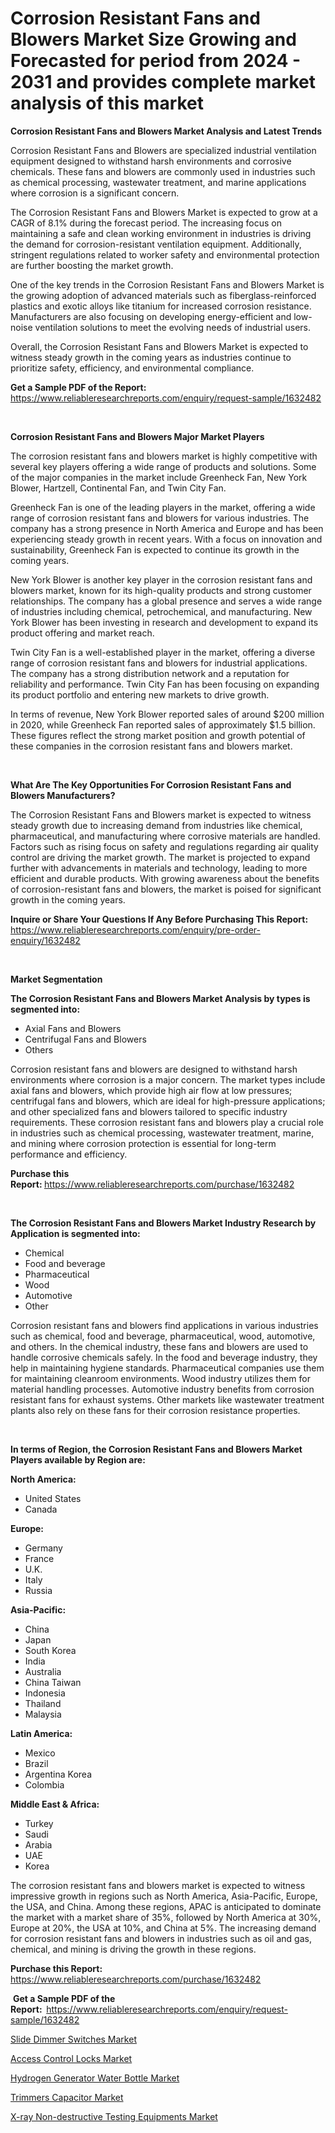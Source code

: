 <p><h1>Corrosion Resistant Fans and Blowers Market Size Growing and Forecasted for period from 2024 - 2031 and provides complete market analysis of this market</h1></p><p><strong>Corrosion Resistant Fans and Blowers Market Analysis and Latest Trends</strong></p>
<p><p>Corrosion Resistant Fans and Blowers are specialized industrial ventilation equipment designed to withstand harsh environments and corrosive chemicals. These fans and blowers are commonly used in industries such as chemical processing, wastewater treatment, and marine applications where corrosion is a significant concern.</p><p>The Corrosion Resistant Fans and Blowers Market is expected to grow at a CAGR of 8.1% during the forecast period. The increasing focus on maintaining a safe and clean working environment in industries is driving the demand for corrosion-resistant ventilation equipment. Additionally, stringent regulations related to worker safety and environmental protection are further boosting the market growth.</p><p>One of the key trends in the Corrosion Resistant Fans and Blowers Market is the growing adoption of advanced materials such as fiberglass-reinforced plastics and exotic alloys like titanium for increased corrosion resistance. Manufacturers are also focusing on developing energy-efficient and low-noise ventilation solutions to meet the evolving needs of industrial users.</p><p>Overall, the Corrosion Resistant Fans and Blowers Market is expected to witness steady growth in the coming years as industries continue to prioritize safety, efficiency, and environmental compliance.</p></p>
<p><strong>Get a Sample PDF of the Report:&nbsp;</strong> <a href="https://www.reliableresearchreports.com/enquiry/request-sample/1632482">https://www.reliableresearchreports.com/enquiry/request-sample/1632482</a></p>
<p>&nbsp;</p>
<p><strong>Corrosion Resistant Fans and Blowers Major Market Players</strong></p>
<p><p>The corrosion resistant fans and blowers market is highly competitive with several key players offering a wide range of products and solutions. Some of the major companies in the market include Greenheck Fan, New York Blower, Hartzell, Continental Fan, and Twin City Fan.</p><p>Greenheck Fan is one of the leading players in the market, offering a wide range of corrosion resistant fans and blowers for various industries. The company has a strong presence in North America and Europe and has been experiencing steady growth in recent years. With a focus on innovation and sustainability, Greenheck Fan is expected to continue its growth in the coming years.</p><p>New York Blower is another key player in the corrosion resistant fans and blowers market, known for its high-quality products and strong customer relationships. The company has a global presence and serves a wide range of industries including chemical, petrochemical, and manufacturing. New York Blower has been investing in research and development to expand its product offering and market reach.</p><p>Twin City Fan is a well-established player in the market, offering a diverse range of corrosion resistant fans and blowers for industrial applications. The company has a strong distribution network and a reputation for reliability and performance. Twin City Fan has been focusing on expanding its product portfolio and entering new markets to drive growth.</p><p>In terms of revenue, New York Blower reported sales of around $200 million in 2020, while Greenheck Fan reported sales of approximately $1.5 billion. These figures reflect the strong market position and growth potential of these companies in the corrosion resistant fans and blowers market.</p></p>
<p>&nbsp;</p>
<p><strong>What Are The Key Opportunities For Corrosion Resistant Fans and Blowers Manufacturers?</strong></p>
<p><p>The Corrosion Resistant Fans and Blowers market is expected to witness steady growth due to increasing demand from industries like chemical, pharmaceutical, and manufacturing where corrosive materials are handled. Factors such as rising focus on safety and regulations regarding air quality control are driving the market growth. The market is projected to expand further with advancements in materials and technology, leading to more efficient and durable products. With growing awareness about the benefits of corrosion-resistant fans and blowers, the market is poised for significant growth in the coming years.</p></p>
<p><strong>Inquire or Share Your Questions If Any Before Purchasing This Report:</strong> <a href="https://www.reliableresearchreports.com/enquiry/pre-order-enquiry/1632482">https://www.reliableresearchreports.com/enquiry/pre-order-enquiry/1632482</a></p>
<p>&nbsp;</p>
<p><strong>Market Segmentation</strong></p>
<p><strong>The Corrosion Resistant Fans and Blowers Market Analysis by types is segmented into:</strong></p>
<p><ul><li>Axial Fans and Blowers</li><li>Centrifugal Fans and Blowers</li><li>Others</li></ul></p>
<p><p>Corrosion resistant fans and blowers are designed to withstand harsh environments where corrosion is a major concern. The market types include axial fans and blowers, which provide high air flow at low pressures; centrifugal fans and blowers, which are ideal for high-pressure applications; and other specialized fans and blowers tailored to specific industry requirements. These corrosion resistant fans and blowers play a crucial role in industries such as chemical processing, wastewater treatment, marine, and mining where corrosion protection is essential for long-term performance and efficiency.</p></p>
<p><strong>Purchase this Report:&nbsp;</strong><a href="https://www.reliableresearchreports.com/purchase/1632482">https://www.reliableresearchreports.com/purchase/1632482</a></p>
<p>&nbsp;</p>
<p><strong>The Corrosion Resistant Fans and Blowers Market Industry Research by Application is segmented into:</strong></p>
<p><ul><li>Chemical</li><li>Food and beverage</li><li>Pharmaceutical</li><li>Wood</li><li>Automotive</li><li>Other</li></ul></p>
<p><p>Corrosion resistant fans and blowers find applications in various industries such as chemical, food and beverage, pharmaceutical, wood, automotive, and others. In the chemical industry, these fans and blowers are used to handle corrosive chemicals safely. In the food and beverage industry, they help in maintaining hygiene standards. Pharmaceutical companies use them for maintaining cleanroom environments. Wood industry utilizes them for material handling processes. Automotive industry benefits from corrosion resistant fans for exhaust systems. Other markets like wastewater treatment plants also rely on these fans for their corrosion resistance properties.</p></p>
<p>&nbsp;</p>
<p><strong>In terms of Region, the Corrosion Resistant Fans and Blowers Market Players available by Region are:</strong></p>
<p>
    <p> <strong> North America: </strong>
        <ul>
            <li>United States</li>
            <li>Canada</li>
        </ul>
        </p> 
    <p> <strong> Europe: </strong>
        <ul>
            <li>Germany</li>
            <li>France</li>
            <li>U.K.</li>
            <li>Italy</li>
            <li>Russia</li>
        </ul>
        </p> 
    <p> <strong> Asia-Pacific: </strong>
        <ul>
            <li>China</li>
            <li>Japan</li>
            <li>South Korea</li>
            <li>India</li>
            <li>Australia</li>
            <li>China Taiwan</li>
            <li>Indonesia</li>
            <li>Thailand</li>
            <li>Malaysia</li>
        </ul>
        </p> 
    <p> <strong> Latin America: </strong>
        <ul>
            <li>Mexico</li>
            <li>Brazil</li>
            <li>Argentina Korea</li>
            <li>Colombia</li>
        </ul>
        </p> 
    <p> <strong> Middle East & Africa: </strong>
        <ul>
            <li>Turkey</li>
            <li>Saudi</li>
            <li>Arabia</li>
            <li>UAE</li>
            <li>Korea</li>
        </ul>
    </p>
    </p>
<p><p>The corrosion resistant fans and blowers market is expected to witness impressive growth in regions such as North America, Asia-Pacific, Europe, the USA, and China. Among these regions, APAC is anticipated to dominate the market with a market share of 35%, followed by North America at 30%, Europe at 20%, the USA at 10%, and China at 5%. The increasing demand for corrosion resistant fans and blowers in industries such as oil and gas, chemical, and mining is driving the growth in these regions.</p></p>
<p><strong>Purchase this Report: </strong><a href="https://www.reliableresearchreports.com/purchase/1632482">https://www.reliableresearchreports.com/purchase/1632482</a></p>
<p>&nbsp;<strong>Get a Sample PDF of the Report:&nbsp;&nbsp;</strong><a href="https://www.reliableresearchreports.com/enquiry/request-sample/1632482">https://www.reliableresearchreports.com/enquiry/request-sample/1632482</a></p>
<p><strong></strong></p>
<p><p><a href="https://view.publitas.com/reportprime-1/slide-dimmer-switches-market-provides-a-comprehensive-analysis-including-a-macro-overview-of-the-market-as-well-as-micro-details-such-as-market-size-and-competitive-landscape/">Slide Dimmer Switches Market</a></p><p><a href="https://extreme-scabiosa-c81.notion.site/Access-Control-Locks-Market-Size-Growth-Outlook-from-2024-to-2031-projecting-at-Market-s-Trends-An-e26a44a5890d42d8829bf5f5d91a1995">Access Control Locks Market</a></p><p><a href="https://view.publitas.com/reportprime-1/hydrogen-generator-water-bottle-market-furnish-information-about-market-size-market-share-market-dynamics-and-projections-spanning-from-2024-to-2031/">Hydrogen Generator Water Bottle Market</a></p><p><a href="https://adventurous-uranium-ef9.notion.site/Trimmers-Capacitor-Market-Analysis-and-Market-Size-Global-Industry-Overview-Market-Segmentation-an-32bbe4632750480b8ccffeaf15de6b19">Trimmers Capacitor Market</a></p><p><a href="https://carnation-joke-41f.notion.site/X-ray-Non-destructive-Testing-Equipments-Market-Centers-on-Aspects-such-as-Market-Growth-Market-Sha-992f633a5fa94cbe9f4f11426678e9a7">X-ray Non-destructive Testing Equipments Market</a></p></p>
